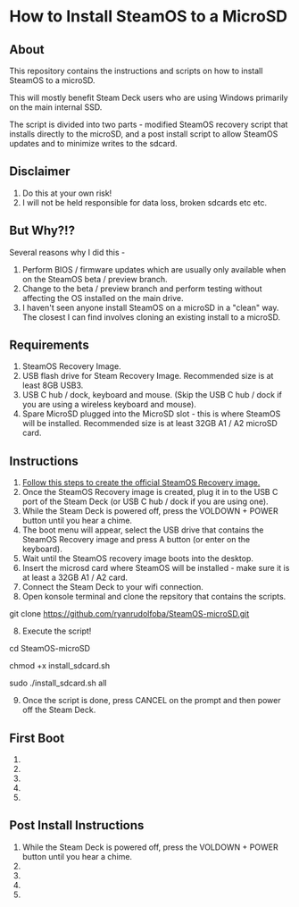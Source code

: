 # How to Install SteamOS to a MicroSD

## About
This repository contains the instructions and scripts on how to install SteamOS to a microSD.

This will mostly benefit Steam Deck users who are using Windows primarily on the main internal SSD.

The script is divided into two parts - modified SteamOS recovery script that installs directly to the microSD, and a post install script to allow SteamOS updates and to minimize writes to the sdcard.


## Disclaimer
1. Do this at your own risk!
2. I will not be held responsible for data loss, broken sdcards etc etc.


## But Why?!?
Several reasons why I did this -

1. Perform BIOS / firmware updates which are usually only available when on the SteamOS beta / preview branch.
2. Change to the beta / preview branch and perform testing without affecting the OS installed on the main drive.
3. I haven't seen anyone install SteamOS on a microSD in a "clean" way. The closest I can find involves cloning an existing install to a microSD.


## Requirements
1. SteamOS Recovery Image.
2. USB flash drive for Steam Recovery Image. Recommended size is at least 8GB USB3.
3. USB C hub / dock, keyboard and mouse. (Skip the USB C hub / dock if you are using a wireless keyboard and mouse).
3. Spare MicroSD plugged into the MicroSD slot - this is where SteamOS will be installed. Recommended size is at least 32GB A1 / A2 microSD card.


## Instructions
1. [Follow this steps to create the official SteamOS Recovery image.](https://help.steampowered.com/en/faqs/view/1b71-edf2-eb6d-2bb3)
2. Once the SteamOS Recovery image is created, plug it in to the USB C port of the Steam Deck (or USB C hub / dock if you are using one).
3. While the Steam Deck is powered off, press the VOLDOWN + POWER button until you hear a chime.
4. The boot menu will appear, select the USB drive that contains the SteamOS Recovery image and press A button (or enter on the keyboard).
5. Wait until the SteamOS recovery image boots into the desktop.
6. Insert the microsd card where SteamOS will be installed - make sure it is at least a 32GB A1 / A2 card.
7. Connect the Steam Deck to your wifi connection.
8. Open konsole terminal and clone the repsitory that contains the scripts.

  git clone https://github.com/ryanrudolfoba/SteamOS-microSD.git
  
8. Execute the script!

  cd SteamOS-microSD
  
  chmod +x install_sdcard.sh
  
  sudo ./install_sdcard.sh all
  
9. Once the script is done, press CANCEL on the prompt and then power off the Steam Deck.

## First Boot
1.
2.
3.
4.
5.


## Post Install Instructions
1. While the Steam Deck is powered off, press the VOLDOWN + POWER button until you hear a chime.
2.
3.
4.
5.
